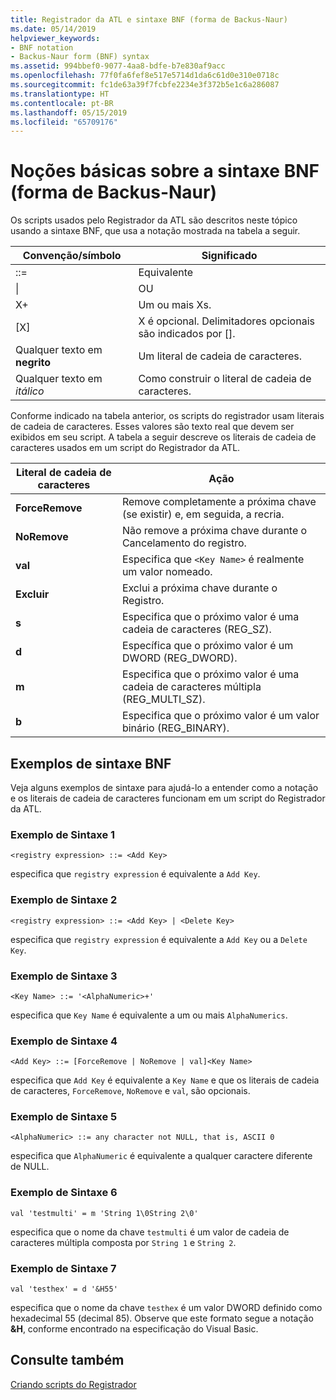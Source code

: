 ```yaml
---
title: Registrador da ATL e sintaxe BNF (forma de Backus-Naur)
ms.date: 05/14/2019
helpviewer_keywords:
- BNF notation
- Backus-Naur form (BNF) syntax
ms.assetid: 994bbef0-9077-4aa8-bdfe-b7e830af9acc
ms.openlocfilehash: 77f0fa6fef8e517e5714d1da6c61d0e310e0718c
ms.sourcegitcommit: fc1de63a39f7fcbfe2234e3f372b5e1c6a286087
ms.translationtype: HT
ms.contentlocale: pt-BR
ms.lasthandoff: 05/15/2019
ms.locfileid: "65709176"
---
```

# <a name="understanding-backus-naur-form-bnf-syntax"></a>Noções básicas sobre a sintaxe BNF (forma de Backus-Naur)

Os scripts usados pelo Registrador da ATL são descritos neste tópico usando a sintaxe BNF, que usa a notação mostrada na tabela a seguir.

|Convenção/símbolo|Significado|
|------------------------|-------------|
|::=|Equivalente|
|&#124;|OU|
|X+|Um ou mais Xs.|
|\[X]|X é opcional. Delimitadores opcionais são indicados por \[].|
|Qualquer texto em **negrito**|Um literal de cadeia de caracteres.|
|Qualquer texto em *itálico*|Como construir o literal de cadeia de caracteres.|

Conforme indicado na tabela anterior, os scripts do registrador usam literais de cadeia de caracteres. Esses valores são texto real que devem ser exibidos em seu script. A tabela a seguir descreve os literais de cadeia de caracteres usados em um script do Registrador da ATL.

|Literal de cadeia de caracteres|Ação|
|--------------------|------------|
|**ForceRemove**|Remove completamente a próxima chave (se existir) e, em seguida, a recria.|
|**NoRemove**|Não remove a próxima chave durante o Cancelamento do registro.|
|**val**|Especifica que `<Key Name>` é realmente um valor nomeado.|
|**Excluir**|Exclui a próxima chave durante o Registro.|
|**s**|Especifica que o próximo valor é uma cadeia de caracteres (REG_SZ).|
|**d**|Específica que o próximo valor é um DWORD (REG_DWORD).|
|**m**|Especifica que o próximo valor é uma cadeia de caracteres múltipla (REG_MULTI_SZ).|
|**b**|Especifica que o próximo valor é um valor binário (REG_BINARY).|

## <a name="bnf-syntax-examples"></a>Exemplos de sintaxe BNF

Veja alguns exemplos de sintaxe para ajudá-lo a entender como a notação e os literais de cadeia de caracteres funcionam em um script do Registrador da ATL.

### <a name="syntax-example-1"></a>Exemplo de Sintaxe 1

```
<registry expression> ::= <Add Key>
```

especifica que `registry expression` é equivalente a `Add Key`.

### <a name="syntax-example-2"></a>Exemplo de Sintaxe 2

```
<registry expression> ::= <Add Key> | <Delete Key>
```

especifica que `registry expression` é equivalente a `Add Key` ou a `Delete Key`.

### <a name="syntax-example-3"></a>Exemplo de Sintaxe 3

```
<Key Name> ::= '<AlphaNumeric>+'
```

especifica que `Key Name` é equivalente a um ou mais `AlphaNumerics`.

### <a name="syntax-example-4"></a>Exemplo de Sintaxe 4

```
<Add Key> ::= [ForceRemove | NoRemove | val]<Key Name>
```

especifica que `Add Key` é equivalente a `Key Name` e que os literais de cadeia de caracteres, `ForceRemove`, `NoRemove` e `val`, são opcionais.

### <a name="syntax-example-5"></a>Exemplo de Sintaxe 5

```
<AlphaNumeric> ::= any character not NULL, that is, ASCII 0
```

especifica que `AlphaNumeric` é equivalente a qualquer caractere diferente de NULL.

### <a name="syntax-example-6"></a>Exemplo de Sintaxe 6

```
val 'testmulti' = m 'String 1\0String 2\0'
```

especifica que o nome da chave `testmulti` é um valor de cadeia de caracteres múltipla composta por `String 1` e `String 2`.

### <a name="syntax-example-7"></a>Exemplo de Sintaxe 7

```
val 'testhex' = d '&H55'
```

especifica que o nome da chave `testhex` é um valor DWORD definido como hexadecimal 55 (decimal 85). Observe que este formato segue a notação **&H**, conforme encontrado na especificação do Visual Basic.

## <a name="see-also"></a>Consulte também

[Criando scripts do Registrador](../atl/creating-registrar-scripts.md)
